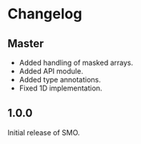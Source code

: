 # Changelog

## Master

- Added handling of masked arrays.
- Added API module.
- Added type annotations.
- Fixed 1D implementation.

## 1.0.0

Initial release of SMO.
